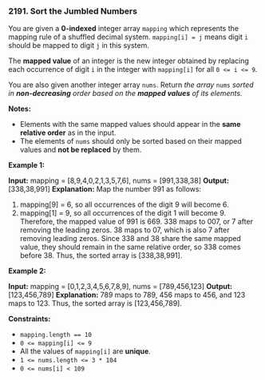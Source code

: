 ### 2191\. Sort the Jumbled Numbers

You are given a **0-indexed** integer array `mapping` which represents the mapping rule of a shuffled decimal system. `mapping[i] = j` means digit `i` should be mapped to digit `j` in this system.

The **mapped value** of an integer is the new integer obtained by replacing each occurrence of digit `i` in the integer with `mapping[i]` for all `0 <= i <= 9`.

You are also given another integer array `nums`. Return _the array_ `nums` _sorted in **non-decreasing** order based on the **mapped values** of its elements._

**Notes:**

*   Elements with the same mapped values should appear in the **same relative order** as in the input.
*   The elements of `nums` should only be sorted based on their mapped values and **not be replaced** by them.

**Example 1:**

**Input:** mapping = \[8,9,4,0,2,1,3,5,7,6\], nums = \[991,338,38\]
**Output:** \[338,38,991\]
**Explanation:** 
Map the number 991 as follows:
1. mapping\[9\] = 6, so all occurrences of the digit 9 will become 6.
2. mapping\[1\] = 9, so all occurrences of the digit 1 will become 9.
Therefore, the mapped value of 991 is 669.
338 maps to 007, or 7 after removing the leading zeros.
38 maps to 07, which is also 7 after removing leading zeros.
Since 338 and 38 share the same mapped value, they should remain in the same relative order, so 338 comes before 38.
Thus, the sorted array is \[338,38,991\].

**Example 2:**

**Input:** mapping = \[0,1,2,3,4,5,6,7,8,9\], nums = \[789,456,123\]
**Output:** \[123,456,789\]
**Explanation:** 789 maps to 789, 456 maps to 456, and 123 maps to 123. Thus, the sorted array is \[123,456,789\].

**Constraints:**

*   `mapping.length == 10`
*   `0 <= mapping[i] <= 9`
*   All the values of `mapping[i]` are **unique**.
*   `1 <= nums.length <= 3 * 104`
*   `0 <= nums[i] < 109`
